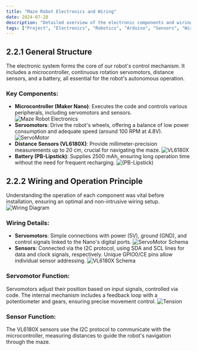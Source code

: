 ```yaml
---
title: "Maze Robot Electronics and Wiring"
date: 2024-07-28
description: "Detailed overview of the electronic components and wiring for the Maze Robot project at UniLaSalle."
tags: ["Project", "Electronics", "Robotics", "Arduino", "Sensors", "Wiring"]
---
```


## 2.2.1 General Structure
The electronic system forms the core of our robot's control mechanism. It includes a microcontroller, continuous rotation servomotors, distance sensors, and a battery, all essential for the robot's autonomous operation.


### Key Components:
- **Microcontroller (Maker Nano)**: Executes the code and controls various peripherals, including servomotors and sensors.
![Maze Robot Electronics](/img/makernano.jpg)
- **Servomotors**: Drive the robot's wheels, offering a balance of low power consumption and adequate speed (around 100 RPM at 4.8V).
![ServoMotor](/img/servomoto.jpg)
- **Distance Sensors (VL6180X)**: Provide millimeter-precision measurements up to 20 cm, crucial for navigating the maze.
![VL6180X](/img/VL6180X.jpg)
- **Battery (PB-Lipstick)**: Supplies 2500 mAh, ensuring long operation time without the need for frequent recharging.
![(PB-Lipstick)](/img/(PB-Lipstick).jpg)



## 2.2.2 Wiring and Operation Principle
Understanding the operation of each component was vital before installation, ensuring an optimal and non-intrusive wiring setup.
![Wiring Diagram](/img/Assembly.png)

### Wiring Details:
- **Servomotors**: Simple connections with power (5V), ground (GND), and control signals linked to the Nano's digital ports.
![ServoMotor Schema](/img/servoschema.png)
- **Sensors**: Connected via the I2C protocol, using SDA and SCL lines for data and clock signals, respectively. Unique GPIO0/CE pins allow individual sensor addressing.
![VL6180X Schema](/img/VL6180XS.png)

### Servomotor Function:
Servomotors adjust their position based on input signals, controlled via code. The internal mechanism includes a feedback loop with a potentiometer and gears, ensuring precise movement control.
![Tension](/img/tension.png)

### Sensor Function:
The VL6180X sensors use the I2C protocol to communicate with the microcontroller, measuring distances to guide the robot's navigation through the maze.

